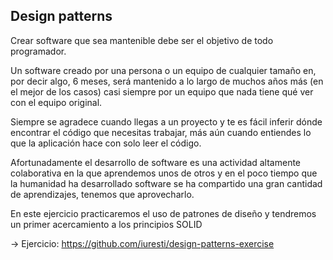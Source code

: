 ## Design patterns

Crear software que sea mantenible debe ser el objetivo de todo programador.

Un software creado por una persona o un equipo de cualquier tamaño en, por decir algo, 6 meses,
será mantenido a lo largo de muchos años más (en el mejor de los casos) casi siempre por un equipo
que nada tiene qué ver con el equipo original.

Siempre se agradece cuando llegas a un proyecto y te es fácil inferir dónde encontrar el código que
necesitas trabajar, más aún cuando entiendes lo que la aplicación hace con solo leer el código.

Afortunadamente el desarrollo de software es una actividad altamente colaborativa en la que
aprendemos unos de otros y en el poco tiempo que la humanidad ha desarrollado software se ha
compartido una gran cantidad de aprendizajes, tenemos que aprovecharlo.

En este ejercicio practicaremos el uso de patrones de diseño y tendremos un primer acercamiento a 
los principios SOLID

-> Ejercicio: https://github.com/iuresti/design-patterns-exercise
